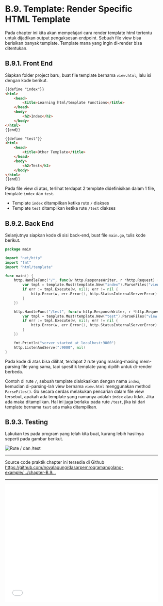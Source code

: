 # B.9. Template: Render Specific HTML Template

Pada chapter ini kita akan mempelajari cara render template html tertentu untuk dijadikan output pengaksesan endpoint. Sebuah file view bisa berisikan banyak template. Template mana yang ingin di-render bisa ditentukan.

## B.9.1. Front End

Siapkan folder project baru, buat file template bernama `view.html`, lalu isi dengan kode berikut.

```html
{{define "index"}}
<html>
    <head>
        <title>Learning html/template Functions</title>
    </head>
    <body>
        <h2>Index</h2>
    </body>
</html>
{{end}}

{{define "test"}}
<html>
    <head>
        <title>Other Template</title>
    </head>
    <body>
        <h2>Test</h2>
    </body>
</html>
{{end}}
```

Pada file view di atas, terlihat terdapat 2 template didefinisikan dalam 1 file, template `index` dan `test`.

- Template `index` ditampilkan ketika rute `/` diakses
- Template `test` ditampilkan ketika rute `/test` diakses

## B.9.2. Back End

Selanjutnya siapkan kode di sisi back-end, buat file `main.go`, tulis kode berikut.

```go
package main

import "net/http"
import "fmt"
import "html/template"

func main() {
    http.HandleFunc("/", func(w http.ResponseWriter, r *http.Request) {
        var tmpl = template.Must(template.New("index").ParseFiles("view.html"))
        if err := tmpl.Execute(w, nil); err != nil {
            http.Error(w, err.Error(), http.StatusInternalServerError)
        }
    })

    http.HandleFunc("/test", func(w http.ResponseWriter, r *http.Request) {
        var tmpl = template.Must(template.New("test").ParseFiles("view.html"))
        if err := tmpl.Execute(w, nil); err != nil {
            http.Error(w, err.Error(), http.StatusInternalServerError)
        }
    })

    fmt.Println("server started at localhost:9000")
    http.ListenAndServe(":9000", nil)
}
```

Pada kode di atas bisa dilihat, terdapat 2 rute yang masing-masing mem-parsing file yang sama, tapi spesifik template yang dipilih untuk di-render berbeda.

Contoh di rute `/`, sebuah template dialokasikan dengan nama `index`, kemudian di-parsing-lah view bernama `view.html` menggunakan method `ParseFiles()`. Go secara cerdas melakukan pencarian dalam file view tersebut, apakah ada template yang namanya adalah `index` atau tidak. Jika ada maka ditampilkan. Hal ini juga berlaku pada rute `/test`, jika isi dari template bernama `test` ada maka ditampilkan.

## B.9.3. Testing

Lakukan tes pada program yang telah kita buat, kurang lebih hasilnya seperti pada gambar berikut.

![Rute <code>/</code> dan <code>/test</code>](images/B_render_specific_html_template_1_preview.png)

---

<div class="source-code-link">
    <div class="source-code-link-message">Source code praktik chapter ini tersedia di Github</div>
    <a href="https://github.com/novalagung/dasarpemrogramangolang-example/tree/master/chapter-B.9-render-specific-html-template">https://github.com/novalagung/dasarpemrogramangolang-example/.../chapter-B.9...</a>
</div>

---

<iframe src="partial/ebooks.html" width="100%" height="390px" frameborder="0" scrolling="no"></iframe>
